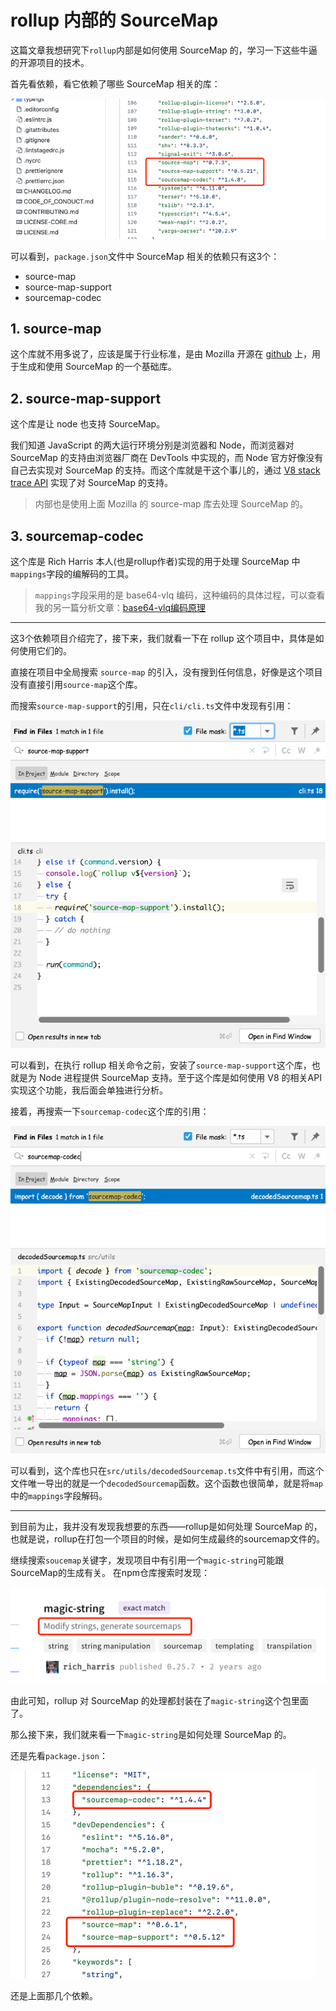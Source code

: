 # rollup 内部的 SourceMap

这篇文章我想研究下`rollup`内部是如何使用 SourceMap 的，学习一下这些牛逼的开源项目的技术。

首先看依赖，看它依赖了哪些 SourceMap 相关的库：

![SourceMap依赖](assets/source-map-dependency.png)

可以看到，`package.json`文件中 SourceMap 相关的依赖只有这3个：

- source-map
- source-map-support
- sourcemap-codec

## 1. source-map
这个库就不用多说了，应该是属于行业标准，是由 Mozilla 开源在 [github][mozilla/source-map] 上，用于生成和使用 SourceMap 的一个基础库。

[mozilla/source-map]: https://github.com/mozilla/source-map

## 2. source-map-support
这个库是让 node 也支持 SourceMap。

我们知道 JavaScript 的两大运行环境分别是浏览器和 Node，而浏览器对 SourceMap 的支持由浏览器厂商在 DevTools 中实现的，而 Node 官方好像没有自己去实现对 SourceMap 的支持。而这个库就是干这个事儿的，通过 [V8 stack trace API][V8StackTraceAPI] 实现了对 SourceMap 的支持。

> 内部也是使用上面 Mozilla 的 source-map 库去处理 SourceMap 的。

[V8StackTraceAPI]: https://v8.dev/docs/stack-trace-api

## 3. sourcemap-codec
这个库是 Rich Harris 本人(也是rollup作者)实现的用于处理 SourceMap 中`mappings`字段的编解码的工具。

> `mappings`字段采用的是 base64-vlq 编码，这种编码的具体过程，可以查看我的另一篇分析文章：[base64-vlq编码原理][base64-vlq编码原理]


[base64-vlq编码原理]: ../../mozilla/source-map/README.md#base64-vlq-编码原理

---

这3个依赖项目介绍完了，接下来，我们就看一下在 rollup 这个项目中，具体是如何使用它们的。

直接在项目中全局搜索 `source-map` 的引入，没有搜到任何信息，好像是这个项目没有直接引用`source-map`这个库。

而搜索`source-map-support`的引用，只在`cli/cli.ts`文件中发现有引用：

![source-map-support的引用](assets/require-source-map-support.png)

可以看到，在执行 rollup 相关命令之前，安装了`source-map-support`这个库，也就是为 Node 进程提供 SourceMap 支持。至于这个库是如何使用 V8 的相关API实现这个功能，我后面会单独进行分析。

接着，再搜索一下`sourcemap-codec`这个库的引用：

![sourcemap-codec的引用](assets/require-sourcemap-codec.png)

可以看到，这个库也只在`src/utils/decodedSourcemap.ts`文件中有引用，而这个文件唯一导出的就是一个`decodedSourcemap`函数。这个函数也很简单，就是将`map`中的`mappings`字段解码。

---

到目前为止，我并没有发现我想要的东西——rollup是如何处理 SourceMap 的，也就是说，rollup在打包一个项目的时候，是如何生成最终的sourcemap文件的。

继续搜索`soucemap`关键字，发现项目中有引用一个`magic-string`可能跟SourceMap的生成有关。
在npm仓库搜索时发现：

![magic-string包描述](assets/magic-string-description.png)

由此可知，rollup 对 SourceMap 的处理都封装在了`magic-string`这个包里面了。

那么接下来，我们就来看一下`magic-string`是如何处理 SourceMap 的。

还是先看`package.json`：

![magic-string依赖](assets/magic-string-dependency.png)

还是上面那几个依赖。
